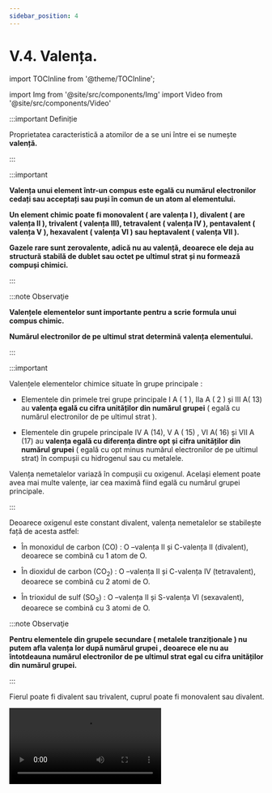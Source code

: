 ```yaml
---
sidebar_position: 4
---
```


# V.4. Valența.


import TOCInline from '@theme/TOCInline';

<TOCInline toc={toc} />




import Img from '@site/src/components/Img'
import Video from '@site/src/components/Video'






:::important Definiție

Proprietatea caracteristică a atomilor de a se uni între ei se numește **valență.** 
 


:::



:::important

**Valența unui element într-un compus este egală cu numărul electronilor cedați sau acceptați sau puși în comun de un atom al elementului.**

**Un element chimic poate fi monovalent ( are valența I ), divalent ( are valența II ), trivalent ( valența III), tetravalent ( valența IV ), pentavalent ( valența V ), hexavalent ( valența VI )  sau heptavalent ( valența VII ).**

**Gazele rare sunt zerovalente, adică nu au valență, deoarece ele deja au structură stabilă de dublet sau octet pe ultimul strat și nu formează compuși chimici.**
 


:::


:::note Observaţie

**Valențele elementelor sunt importante pentru a scrie formula unui compus chimic.**

**Numărul electronilor de pe ultimul strat determină valența elementului.**
  


:::



:::important

Valențele elementelor chimice situate în grupe principale :

- Elementele din primele trei grupe principale I A ( 1 ), IIa A ( 2 ) și III A( 13) au **valența egală cu cifra unităților din numărul grupei** ( egală cu numărul electronilor de pe ultimul strat ).

- Elementele din grupele principale IV A (14), V A ( 15) , VI A( 16) și VII A (17) au **valența egală cu diferența dintre opt și cifra unităților din numărul grupei** ( egală cu opt minus numărul electronilor de pe ultimul strat) în compușii cu hidrogenul sau cu metalele.

Valența nemetalelor variază în compușii cu oxigenul. Același element poate avea mai multe valențe, iar cea maximă fiind egală cu numărul grupei principale.
 


:::




Deoarece oxigenul este constant divalent, valența nemetalelor se stabilește față de acesta astfel:

- În monoxidul de carbon (CO) : O –valența II și C-valența II (divalent), deoarece se combină cu 1 atom de O.

- În dioxidul de carbon (CO<sub>2</sub>) : O –valența II și C-valența IV (tetravalent), deoarece se combină cu 2 atomi de O.

- În trioxidul de sulf (SO<sub>3</sub>) : O –valența II și S-valența VI (sexavalent), deoarece se combină cu 3 atomi de O.





:::note Observaţie

**Pentru elementele din grupele secundare ( metalele tranziționale ) nu putem afla valența lor după numărul grupei , deoarece ele nu au întotdeauna numărul electronilor de pe ultimul strat egal cu cifra unităților din numărul grupei.**

:::


Fierul poate fi divalent sau trivalent, cuprul poate fi monovalent sau divalent.




<Video src="https://www.youtube.com/embed/SIpw4BuXj0A" />



<br></br>
<br></br>



<Img className="img-responsive4" src="chimie/clasa7/capitolul5/5_4_Poza1_SchemaIoniAtomiMolecule_vers2.jpg" width="1000" height="378" />



<br></br>
<br></br>


:::caution Problemă rezolvată

1) Se dau următoarele elemente chimice: Na (Z = 11), Al (Z = 13), O (Z =8) și F (Z = 9). Modelează compușii ionici care îi pot forma aceste elemente chimice și determină valențele lor.

#### Rezolvare:

- Întâi aflăm grupele principale (nr. electronilor de valență) ale celor patru elemente scriind configurația electronică a acestora : 

  - Na (Z = 11) : 1(K) :2 ē, 2(L) : 8 ē, 3 (M) : 1 ē , deci are un electron de valență, fiind în grupa I A.
  
  - Al (Z = 13) : 1(K) :2 ē, 2(L) : 8 ē, 3 (M) : 3 ē , deci are trei electroni de valență, fiind în grupa III A.
  
  - O (Z = 8) : 1(K) :2 ē, 2(L) : 6 ē , deci are șase electroni de valență, fiind în grupa VIA.
   
  - F (Z = 9) : 1(K) :2 ē, 2(L) : 7 ē , deci are șapte electroni de valență, fiind în grupa VIIA.
   

- În funcție de numărul electronilor de valență scriem procesul de ionizare al acestor atomi. Cei care au un număr mic de electroni pe ultimul strat ( maxim trei ), vor ceda acești electroni, rămânând cu configurația stabilă a penultimului strat.

Atomii care au un număr mare de electroni de valență, vor accepta electroni pentru a avea octet pe ultimul strat ( 8 – nr. grupă).


<Img className="img-responsive4" src="chimie/clasa7/capitolul5/5_4_Poza2_Sodiu_ProblemaModel4.jpg" width="1280" height="162" />

<br></br>
<br></br>


<Img className="img-responsive4" src="chimie/clasa7/capitolul5/5_4_Poza3_Aluminiu_ProblemaModel4.jpg" width="1280" height="160" />

<br></br>
<br></br>


<Img className="img-responsive4" src="chimie/clasa7/capitolul5/5_4_Poza4_Oxigen_ProblemaModel4.jpg" width="1280" height="136" />


<br></br>
<br></br>

<Img className="img-responsive4" src="chimie/clasa7/capitolul5/5_4_Poza5_Fluor_ProblemaModel4.jpg" width="1280" height="175" />

<br></br>
<br></br>

- Modelăm formarea compușilor ionici astfel încât numărul sarcinilor pozitive să fie egal cu numărul sarcinilor negative:

<Img className="img-responsive4" src="chimie/clasa7/capitolul5/5_4_Poza6_Rezolvare_ProblemaModel4_vers2.jpg" width="1000" height="223" />



<br></br>
<br></br>


<Video src="https://www.youtube.com/embed/VRfmHyZ2Zek" />







:::




:::caution Problemă rezolvată

2) Modelează formarea moleculei dintre hidrogen, H (Z = 1) și sulf, S ( Z = 16 ).

#### Rezolvare:

- Întâi aflăm numărul electronilor de valență ale celor două elemente scriind configurația electronică a acestora :  

  - H (Z = 1) : 1(K) :1 ē, deci are un electron de valență.
  
  - S (Z = 16 ) : 1(K) :2 ē, 2(L) : 8 ē, 3 (M) : 6 ē , deci are șase electroni de valență.
  
- Știind electronii de valență ai celor doi atomi, observăm că doi atomi de H trebuie să pună fiecare în comun câte un electron, astfel încât sulful să ajungă la octet și hidrogenul la dublet.


<Img className="img-responsive4" src="chimie/clasa7/capitolul5/5_4_Poza7_AcidSulfhidric_ProblemaModel5_vers2.jpg" width="1000" height="127" />



H este monovalent (are valența I) deoarece pune în comun un electron.

S este divalent (are valența II) deoarece pune în comun doi electroni.
 



:::








<br></br>
<br></br>

